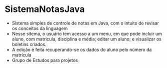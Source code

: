# SistemaNotasJava
 - Sistema simples de controle de notas em Java, com o intuito de revisar os conceitos da linguagem
 - Nesse sitema, o usuário tem acesso a um menu, em que pode incluir um aluno, com matricula, disciplina e média; editar um aluno; e visualizar os boletins criados.
 - A edição é feita recuperando-se os dados do aluno pelo número da matrícula
 - Grupo de Estudos para projetos

